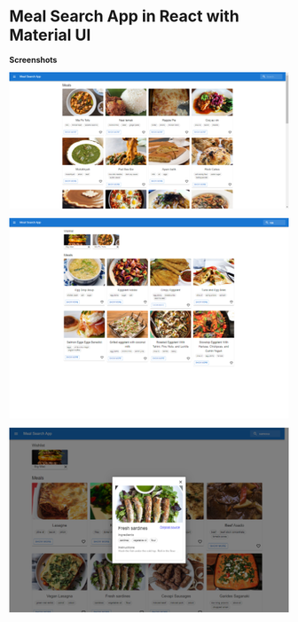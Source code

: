 # Meal Search App in React with Material UI

**Screenshots**

![Meals Home page](public/01.png)

![Search Meals](public/02.png)

![Meal details page](public/03.png)


